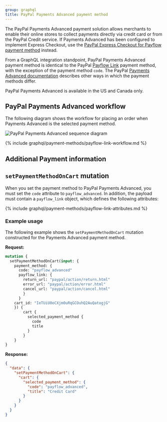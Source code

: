 ```yaml
---
group: graphql
title: PayPal Payments Advanced payment method
---
```


The PayPal Payments Advanced payment solution allows merchants to enable their online stores to collect payments directly via credit card or from the PayPal Credit service. If Payments Advanced has been configured to implement Express Checkout, use the [PayPal Express Checkout for Payflow payment method]({{page.baseurl}}/graphql/payment-methods/payflow-express.html) instead.

From a GraphQL integration standpoint, PayPal Payments Advanced payment method is identical to the PayPal [Payflow Link]({{page.baseurl}}/graphql/payment-methods/payflow-link.html) payment method, with the exception of the payment method `code`. The PayPal [Payments Advanced documentation](https://developer.paypal.com/docs/classic/products/paypal-payments-advanced/) describes other ways in which the payment methods differ.

PayPal Payments Advanced is available in the US and Canada only.

## PayPal Payments Advanced workflow

The following diagram shows the workflow for placing an order when Payments Advanced is the selected payment method.

![PayPal Payments Advanced sequence diagram]({{site.baseurl}}/common/images/graphql/paypal-payflow-link.svg)

{% include graphql/payment-methods/payflow-link-workflow.md %}

## Additional Payment information

## `setPaymentMethodOnCart` mutation

When you set the payment method to PayPal Payments Advanced, you must set the `code` attribute to `payflow_advanced`. In addition, the payload must contain a `payflow_link` object, which defines the following attributes:

{% include graphql/payment-methods/payflow-link-attributes.md %}

### Example usage

The following example shows the `setPaymentMethodOnCart` mutation constructed for the Payments Advanced payment method.

**Request:**

```graphql
mutation {
  setPaymentMethodOnCart(input: {
    payment_method: {
      code: "payflow_advanced"
      payflow_link: {
        return_url: "paypal/action/return.html"
        error_url: "paypal/action/error.html"
        cancel_url: "paypal/action/cancel.html"
        }
      }
    cart_id: "IeTUiU0oCXjm0uRqGCOuhQ2AuQatogjG"
    }) {
        cart {
          selected_payment_method {
            code
            title
          }
        }
    }
}
```

**Response:**

```json
{
  "data": {
    "setPaymentMethodOnCart": {
      "cart": {
        "selected_payment_method": {
          "code": "payflow_advanced",
          "title": "Credit Card"
        }
      }
    }
  }
}
```

